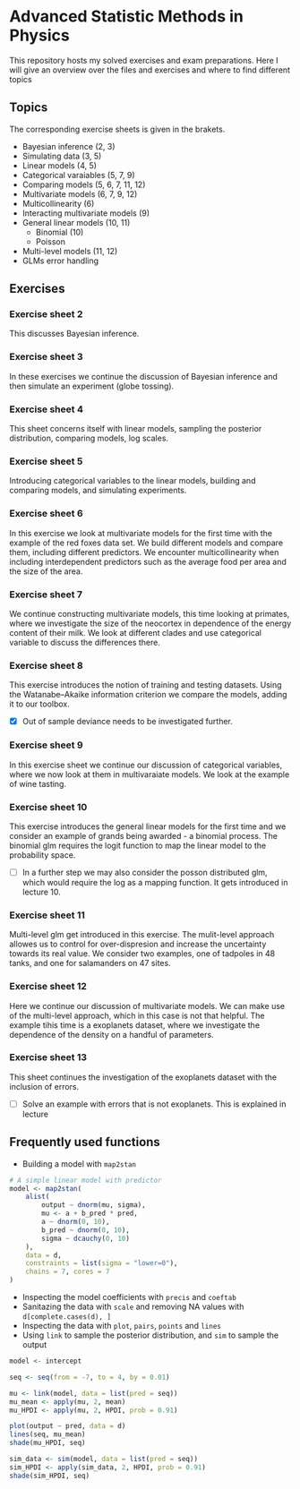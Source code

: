 # Advanced Statistic Methods in Physics

This repository hosts my solved exercises and exam preparations. Here I will give an overview over the files and exercises and where to find different topics

## Topics

The corresponding exercise sheets is given in the brakets.

- Bayesian inference (2, 3)
- Simulating data (3, 5)
- Linear models (4, 5)
- Categorical varaiables (5, 7, 9)
- Comparing models (5, 6, 7, 11, 12)
- Multivariate models (6, 7, 9, 12)
- Multicollinearity (6)
- Interacting multivariate models (9)
- General linear models (10, 11)
    - Binomial (10)
    - Poisson
- Multi-level models (11, 12)
- GLMs error handling

## Exercises

### Exercise sheet 2

This discusses Bayesian inference.

### Exercise sheet 3

In these exercises we continue the discussion of Bayesian inference and then simulate an experiment (globe tossing).

### Exercise sheet 4

This sheet concerns itself with linear models, sampling the posterior distribution, comparing models, log scales.

### Exercise sheet 5

Introducing categorical variables to the linear models, building and comparing models, and simulating experiments.

### Exercise sheet 6

In this exercise we look at multivariate models for the first time with the example of the red foxes data set. We build different models and compare them, including different predictors. We encounter multicollinearity when including interdependent predictors such as the average food per area and the size of the area.

### Exercise sheet 7

We continue constructing multivariate models, this time looking at primates, where we investigate the size of the neocortex in dependence of the energy content of their milk. We look at different clades and use categorical variable to discuss the differences there.

### Exercise sheet 8

This exercise introduces the notion of training and testing datasets. Using the Watanabe–Akaike information criterion we compare the models, adding it to our toolbox.

- [x] Out of sample deviance needs to be investigated further.

### Exercise sheet 9

In this exercise sheet we continue our discussion of categorical variables, where we now look at them in multivaraiate models. We look at the example of wine tasting.

### Exercise sheet 10

This exercise introduces the general linear models for the first time and we consider an example of grands being awarded - a binomial process. The binomial glm requires the logit function to map the linear model to the probability space.

- [ ] In a further step we may also consider the posson distributed glm, which would require the log as a mapping function. It gets introduced in lecture 10.

### Exercise sheet 11

Multi-level glm get introduced in this exercise. The mulit-level approach allowes us to control for over-dispresion and increase the uncertainty towards its real value. We consider two examples, one of tadpoles in 48 tanks, and one for salamanders on 47 sites.

### Exercise sheet 12

Here we continue our discussion of multivariate models. We can make use of the multi-level approach, which in this case is not that helpful. The example tihis time is a exoplanets dataset, where we investigate the dependence of the density on a handful of parameters.

### Exercise sheet 13

This sheet continues the investigation of the exoplanets dataset with the inclusion of errors.

- [ ] Solve an example with errors that is not exoplanets. This is explained in lecture 

## Frequently used functions

- Building a model with `map2stan`

```R
# A simple linear model with predictor
model <- map2stan(
    alist(
        output ~ dnorm(mu, sigma),
        mu <- a + b_pred * pred,
        a ~ dnorm(0, 10),
        b_pred ~ dnorm(0, 10),
        sigma ~ dcauchy(0, 10)
    ),
    data = d,
    constraints = list(sigma = "lower=0"),
    chains = 7, cores = 7
)
```

- Inspecting the model coefficients with `precis` and `coeftab`
- Sanitazing the data with `scale` and removing NA values with `d[complete.cases(d), ]`
- Inspecting the data with `plot`, `pairs`, `points` and `lines`
- Using `link` to sample the posterior distribution, and `sim` to sample the output

```R
model <- intercept

seq <- seq(from = -7, to = 4, by = 0.01)

mu <- link(model, data = list(pred = seq))
mu_mean <- apply(mu, 2, mean)
mu_HPDI <- apply(mu, 2, HPDI, prob = 0.91)

plot(output ~ pred, data = d)
lines(seq, mu_mean)
shade(mu_HPDI, seq)

sim_data <- sim(model, data = list(pred = seq))
sim_HPDI <- apply(sim_data, 2, HPDI, prob = 0.91)
shade(sim_HPDI, seq)
```